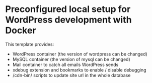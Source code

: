 # Preconfigured local setup for WordPress development with Docker

This template provides:
- WordPress container (the version of wordpress can be changed)
- MySQL container (the version of mysql can be changed)
- Mail container to catch all emails WordPress sends
- xdebug extension and bookmarks to enable / disable debugging
- /cdn-bin/ scripts to update site url in the whole database
